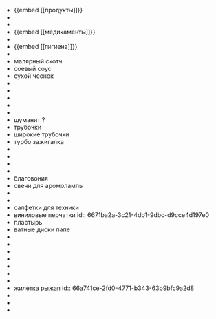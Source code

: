 - {{embed [[продукты]]}}
-
-
- {{embed [[медикаменты]]}}
-
- {{embed [[гигиена]]}}
-
- малярный скотч
- соевый соус
- сухой чеснок
-
-
-
-
-
- шуманит ?
- трубочки
- широкие трубочки
- турбо зажигалка
-
-
-
-
- благовония
- свечи для аромолампы
-
-
- салфетки для техники
- виниловые перчатки
  id:: 6671ba2a-3c21-4db1-9dbc-d9cce4d197e0
- пластырь
- ватные диски папе
-
-
-
-
-
-
-
- жилетка рыжая
  id:: 66a741ce-2fd0-4771-b343-63b9bfc9a2d8
-
-
-